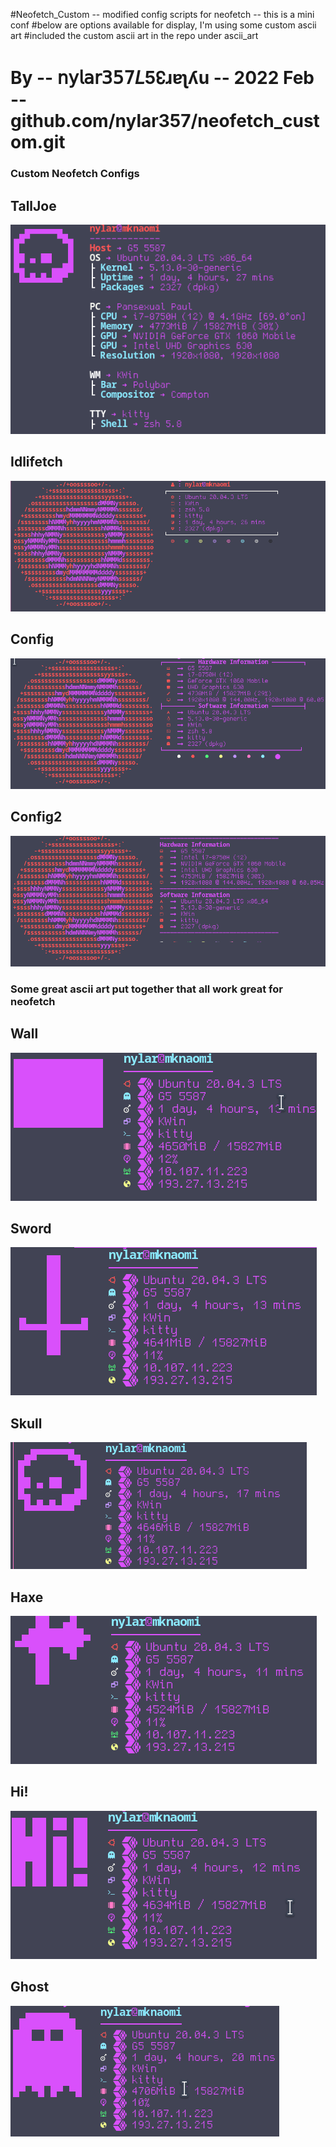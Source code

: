 #Neofetch_Custom -- modified config scripts for neofetch -- this is a mini conf
#below are options available for display, I'm using some custom ascii art 
#included the custom ascii art in the repo under ascii_art 
# By -- 𝗇𝗒𝗅𝖺𝗋𝟥𝟧𝟩𝘓5↋ɹɐʅʎu --  2022 Feb -- github.com/nylar357/neofetch_custom.git 



### Custom Neofetch Configs

##  TallJoe

![preview](img/talljoe.png)

## Idlifetch

![preview](img/normal_idlifetch.png)

## Config

![preview](img/normal_talljoe.png)

## Config2

![preview](img/normal_config2.png)


### Some great ascii art put together that all work great for neofetch

## Wall

![prevuew](img/wall.png)
## Sword

![prevuew](img/sword.png)
## Skull

![prevuew](img/skull.png)
## Haxe

![prevuew](img/haxe.png)

## Hi!

![prevuew](img/hi!.png)

## Ghost

![prevuew](img/ghost.png)

